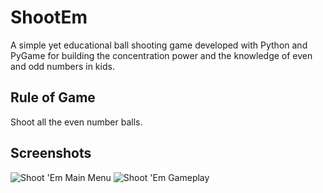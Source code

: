 # ShootEm
A simple yet educational ball shooting game developed with Python and PyGame for building the concentration power and the knowledge of even and odd numbers in kids.

## Rule of Game
Shoot all the even number balls.

## Screenshots
![Shoot 'Em Main Menu](https://ik.imagekit.io/w5ridiwqpr/Projects/Shoot-Em-Title_xEod5_Pv6?ik-sdk-version=javascript-1.4.3&updatedAt=1645029000179)
![Shoot 'Em Gameplay](https://ik.imagekit.io/w5ridiwqpr/Projects/Shoot-Em-Gameplay_ZuuoRzRCgJV4?ik-sdk-version=javascript-1.4.3&updatedAt=1645029000878)
